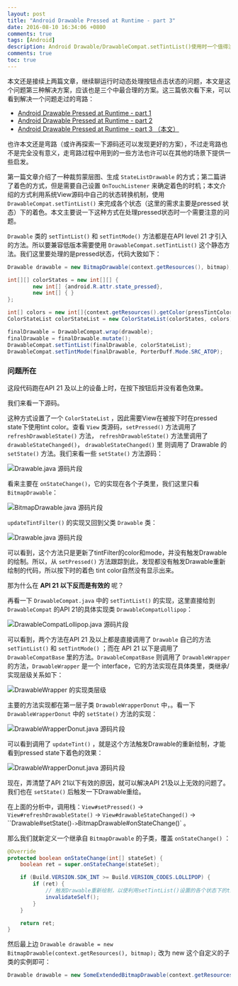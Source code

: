 ```yaml
---
layout: post
title: "Android Drawable Pressed at Runtime - part 3"
date: 2016-08-10 16:34:06 +0800
comments: true
tags: [Android]
description: Android Drawable/DrawableCompat.setTintList()使用时一个值得注意的问题
comments: true
toc: true
---
```


本文还是接续上两篇文章，继续聊运行时动态处理按钮点击状态的问题，本文是这个问题第三种解决方案，应该也是三个中最合理的方案。这三篇依次看下来，可以看到解决一个问题走过的弯路：
- [Android Drawable Pressed at Runtime - part 1](http://tangni.me/2016/08/Android-Drawable-Pressed-at-Runtime-1)
- [Android Drawable Pressed at Runtime - part 2](http://tangni.me/2016/08/Android-Drawable-Pressed-at-Runtime-2)
- [Android Drawable Pressed at Runtime - part 3 （本文）](http://tangni.me/2016/08/Android-Drawable-Pressed-at-Runtime-3)

也许本文还是弯路（或许再探索一下源码还可以发现更好的方案），不过走弯路也不是完全没有意义，走弯路过程中用到的一些方法也许可以在其他的场景下提供一些启发。

第一篇文章介绍了一种裁剪蒙层图、生成 `StateListDrawable` 的方式；第二篇讲了着色的方式，但是需要自己设置 `OnTouchListener` 来确定着色的时机；本文介绍的方式利用系统View源码中自己的状态转换机制，使用 `DrawableCompat.setTintList()` 来完成各个状态（这里的需求主要是pressed 状态）下的着色。本文主要说一下这种方式在处理pressed状态时一个需要注意的问题。

`Drawable` 类的 `setTintList()` 和 `setTintMode()` 方法都是在API level 21 才引入的方法。所以要兼容低版本需要使用 `DrawableCompat.setTintList()` 这个静态方法。我们这里要处理的是pressed状态，代码大致如下：

```java
Drawable drawable = new BitmapDrawable(context.getResources(), bitmap); // bitmap从服务端加载而来

int[][] colorStates = new int[][] {
		new int[] {android.R.attr.state_pressed},
		new int[] { }
};

int[] colors = new int[]{context.getResources().getColor(pressTintColorId), Color.TRANSPARENT};
ColorStateList colorStateList = new ColorStateList(colorStates, colors);

finalDrawable = DrawableCompat.wrap(drawable);
finalDrawable = finalDrawable.mutate();
DrawableCompat.setTintList(finalDrawable, colorStateList);
DrawableCompat.setTintMode(finalDrawable, PorterDuff.Mode.SRC_ATOP);
```

 
### 问题所在

这段代码跑在API 21 及以上的设备上时，在按下按钮后并没有着色效果。

我们来看一下源码。

这种方式设置了一个 `ColorStateList` ，因此需要View在被按下时在pressed state下使用tint color。查看 `View` 类源码，`setPressed()`  方法调用了 `refreshDrawableState()` 方法， `refreshDrawableState()` 方法里调用了 `drawableStateChanged()`， `drawableStateChanged()` 里 则调用了 Drawable 的 `setState()` 方法。我们来看一些 `setState()` 方法源码：


![Drawable.java 源码片段](http://upload-images.jianshu.io/upload_images/71249-908f7fd8b5e1bc18.png?imageMogr2/auto-orient/strip%7CimageView2/2/w/1240)

看来主要在 `onStateChange()`，它的实现在各个子类里，我们这里只看 `BitmapDrawable`：


![BitmapDrawable.java 源码片段](http://upload-images.jianshu.io/upload_images/71249-fa514a505d37fb89.png?imageMogr2/auto-orient/strip%7CimageView2/2/w/1240)

`updateTintFilter()` 的实现又回到父类 `Drawable` 类：


![Drawable.java 源码片段](http://upload-images.jianshu.io/upload_images/71249-6f5b74497bb3fe75.png?imageMogr2/auto-orient/strip%7CimageView2/2/w/1240)

可以看到，这个方法只是更新了tintFilter的color和mode，并没有触发Drawable的绘制。所以，从 `setPressed()`  方法跟踪到此，发现都没有触发Drawable重新绘制的代码，所以按下时的着色 tint color自然没有显示出来。

那为什么在 **API 21 以下反而是有效的** 呢？

再看一下 `DrawableCompat.java` 中的 `setTintList()` 的实现，这里直接给到 `DrawableCompat` 的API 21的具体实现类 `DrawableCompatLollipop`：


![DrawableCompatLollipop.java 源码片段](http://upload-images.jianshu.io/upload_images/71249-3e824172a85f894f.png?imageMogr2/auto-orient/strip%7CimageView2/2/w/1240)

可以看到，两个方法在API 21 及以上都是直接调用了 `Drawable` 自己的方法 `setTintList()` 和 `setTintMode()` ；而在 API 21 以下是调用了 `DrawableCompatBase` 里的方法。`DrawableCompatBase` 则调用了 `DrawableWrapper` 的方法，`DrawableWrapper` 是一个 interface，它的方法实现在具体类里，类继承/实现层级关系如下：

![DrawableWrapper 的实现类层级](http://upload-images.jianshu.io/upload_images/71249-685ea70d811e93b3.png?imageMogr2/auto-orient/strip%7CimageView2/2/w/1240)

主要的方法实现都在第一层子类 `DrawableWrapperDonut` 中，。看一下 `DrawableWrapperDonut` 中的 `setState()` 方法的实现：


![DrawableWrapperDonut.java 源码片段](http://upload-images.jianshu.io/upload_images/71249-5e10b032277f8143.png?imageMogr2/auto-orient/strip%7CimageView2/2/w/1240)

可以看到调用了 `updateTint()` ，就是这个方法触发Drawable的重新绘制，才能看到pressed state下着色的效果：


![DrawableWrapperDonut.java 源码片段](http://upload-images.jianshu.io/upload_images/71249-229f564fd5b6d734.png?imageMogr2/auto-orient/strip%7CimageView2/2/w/1240)

现在，弄清楚了API 21以下有效的原因，就可以解决API 21及以上无效的问题了。我们也在 `setState()` 后触发一下Drawable重绘。

在上面的分析中，调用栈：`View#setPressed()` -> `View#refreshDrawableState()` -> `View#drawableStateChanged()` -> ``Drawable#setState()` -> `BitmapDrawable#onStateChange()` 。

那么我们就新定义一个继承自 `BitmapDrawable` 的子类，覆盖 `onStateChange()` ：

```java
@Override
protected boolean onStateChange(int[] stateSet) {
	boolean ret = super.onStateChange(stateSet);

	if (Build.VERSION.SDK_INT >= Build.VERSION_CODES.LOLLIPOP) {
		if (ret) {
			// 触发Drawable重新绘制，以使利用setTintList()设置的各个状态下的tint效果得到显示
			invalidateSelf();
		}
	}

	return ret;
}
```

然后最上边 ```Drawable drawable = new BitmapDrawable(context.getResources(), bitmap);``` 改为 new 这个自定义的子类的实例即可：

```java
Drawable drawable = new SomeExtendedBitmapDrawable(context.getResources(), bitmap);
```